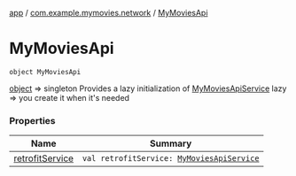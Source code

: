 [app](../../index.md) / [com.example.mymovies.network](../index.md) / [MyMoviesApi](./index.md)

# MyMoviesApi

`object MyMoviesApi`

[object](#) =&gt; singleton
Provides a lazy initialization of [MyMoviesApiService](../-my-movies-api-service/index.md)
lazy =&gt; you create it when it's needed

### Properties

| Name | Summary |
|---|---|
| [retrofitService](retrofit-service.md) | `val retrofitService: `[`MyMoviesApiService`](../-my-movies-api-service/index.md) |
